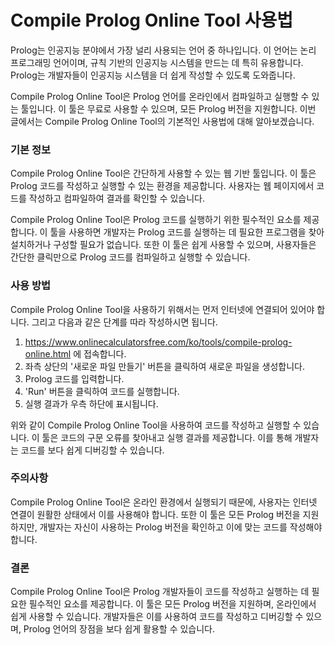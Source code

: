 Compile Prolog Online Tool 사용법
==============================

Prolog는 인공지능 분야에서 가장 널리 사용되는 언어 중 하나입니다. 이 언어는 논리 프로그래밍 언어이며, 규칙 기반의 인공지능 시스템을 만드는 데 특히 유용합니다. Prolog는 개발자들이 인공지능 시스템을 더 쉽게 작성할 수 있도록 도와줍니다.

Compile Prolog Online Tool은 Prolog 언어를 온라인에서 컴파일하고 실행할 수 있는 툴입니다. 이 툴은 무료로 사용할 수 있으며, 모든 Prolog 버전을 지원합니다. 이번 글에서는 Compile Prolog Online Tool의 기본적인 사용법에 대해 알아보겠습니다.

### 기본 정보

Compile Prolog Online Tool은 간단하게 사용할 수 있는 웹 기반 툴입니다. 이 툴은 Prolog 코드를 작성하고 실행할 수 있는 환경을 제공합니다. 사용자는 웹 페이지에서 코드를 작성하고 컴파일하여 결과를 확인할 수 있습니다.

Compile Prolog Online Tool은 Prolog 코드를 실행하기 위한 필수적인 요소를 제공합니다. 이 툴을 사용하면 개발자는 Prolog 코드를 실행하는 데 필요한 프로그램을 찾아 설치하거나 구성할 필요가 없습니다. 또한 이 툴은 쉽게 사용할 수 있으며, 사용자들은 간단한 클릭만으로 Prolog 코드를 컴파일하고 실행할 수 있습니다.

### 사용 방법

Compile Prolog Online Tool을 사용하기 위해서는 먼저 인터넷에 연결되어 있어야 합니다. 그리고 다음과 같은 단계를 따라 작성하시면 됩니다.

1. <https://www.onlinecalculatorsfree.com/ko/tools/compile-prolog-online.html> 에 접속합니다.
2. 좌측 상단의 '새로운 파일 만들기' 버튼을 클릭하여 새로운 파일을 생성합니다.
3. Prolog 코드를 입력합니다.
4. 'Run' 버튼을 클릭하여 코드를 실행합니다.
5. 실행 결과가 우측 하단에 표시됩니다.

위와 같이 Compile Prolog Online Tool을 사용하여 코드를 작성하고 실행할 수 있습니다. 이 툴은 코드의 구문 오류를 찾아내고 실행 결과를 제공합니다. 이를 통해 개발자는 코드를 보다 쉽게 디버깅할 수 있습니다.

### 주의사항

Compile Prolog Online Tool은 온라인 환경에서 실행되기 때문에, 사용자는 인터넷 연결이 원활한 상태에서 이를 사용해야 합니다. 또한 이 툴은 모든 Prolog 버전을 지원하지만, 개발자는 자신이 사용하는 Prolog 버전을 확인하고 이에 맞는 코드를 작성해야 합니다.

### 결론

Compile Prolog Online Tool은 Prolog 개발자들이 코드를 작성하고 실행하는 데 필요한 필수적인 요소를 제공합니다. 이 툴은 모든 Prolog 버전을 지원하며, 온라인에서 쉽게 사용할 수 있습니다. 개발자들은 이를 사용하여 코드를 작성하고 디버깅할 수 있으며, Prolog 언어의 장점을 보다 쉽게 활용할 수 있습니다.